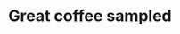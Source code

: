 ---
title: Great coffee sampled
image: /img/home-jumbotron.jpg
blurb:
  heading: What is SampleRoast?
  text: >-
    At SampleRoast we believe finding great coffee shouldn't be a guessing
    game.  We taste the latest offerings, from roasters around the country, and review them for you.
intro:
  heading: We love coffee!
  text: >-
    SampleRoast was created on the simple premise that great coffee should be shared.  By tasting coffee and sharing our reviews, we hope to expand coffee knowledge everywhere. 
reviews:
  - image: img/illustrations-coffee.svg
    heading: Balanced and fair
    text: >-
      We review coffees in accordance with SCA cupping guidelines.  Coffees submited for review are cupped blind in order to avoid potential bias.  We take fairness and objectivity seriously.
  - image: /img/illustrations-coffee-gear.svg
    heading: Passion for coffee
    text: >-
      Our cuppers have a combined total of 50 years of experiance in the coffee industry.  We've cupped thousands of samples and hope to use that knowledge to help you find your perfect cup.
knowledge:
  heading: More than just coffee reviews
  text: >-
    SampleRoast is the ultimate spot for coffee lovers who want to expand their
    knowledge of coffee.  We take coffee farming, processing, roasting, and brewing
    seriously.  Check out the Knowledge section for our latest coffee articles. 
about:
  heading: Our values
  text: >-
    We believe coffee has the power to bring people together.   At SampleRoast, our aim is to share coffee 
    knowledge in order foster love for coffee, the craft, and the community.
---
